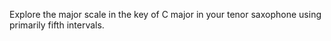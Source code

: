 Explore the major scale in the key of C major in your tenor saxophone using primarily fifth intervals.